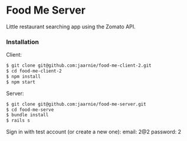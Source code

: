 # Food Me Server

Little restaurant searching app using the Zomato API.



### Installation


Client: 
```sh
$ git clone git@github.com:jaarnie/food-me-client-2.git
$ cd food-me-client-2
$ npm install
$ npm start
```

Server:
```sh
$ git clone git@github.com:jaarnie/food-me-server.git
$ cd food-me-serve
$ bundle install
$ rails s
```

Sign in with test account (or create a new one):
email: 2@2
password: 2
